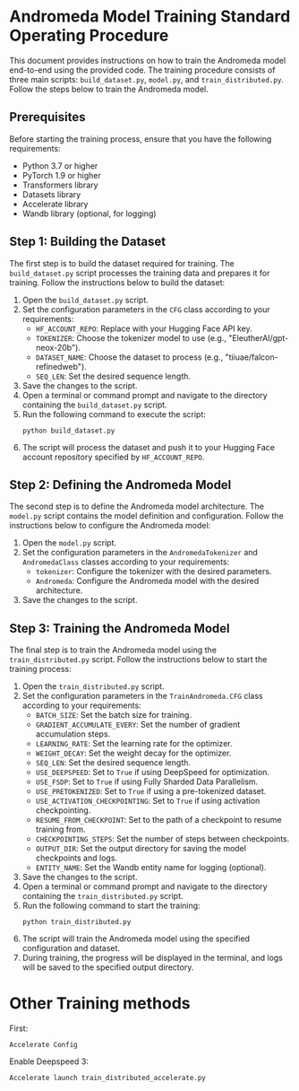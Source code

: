 # Andromeda Model Training Standard Operating Procedure

This document provides instructions on how to train the Andromeda model end-to-end using the provided code. The training procedure consists of three main scripts: `build_dataset.py`, `model.py`, and `train_distributed.py`. Follow the steps below to train the Andromeda model.

## Prerequisites

Before starting the training process, ensure that you have the following requirements:

- Python 3.7 or higher
- PyTorch 1.9 or higher
- Transformers library
- Datasets library
- Accelerate library
- Wandb library (optional, for logging)

## Step 1: Building the Dataset

The first step is to build the dataset required for training. The `build_dataset.py` script processes the training data and prepares it for training. Follow the instructions below to build the dataset:

1. Open the `build_dataset.py` script.
2. Set the configuration parameters in the `CFG` class according to your requirements:
   - `HF_ACCOUNT_REPO`: Replace with your Hugging Face API key.
   - `TOKENIZER`: Choose the tokenizer model to use (e.g., "EleutherAI/gpt-neox-20b").
   - `DATASET_NAME`: Choose the dataset to process (e.g., "tiiuae/falcon-refinedweb").
   - `SEQ_LEN`: Set the desired sequence length.
3. Save the changes to the script.
4. Open a terminal or command prompt and navigate to the directory containing the `build_dataset.py` script.
5. Run the following command to execute the script:
   ```
   python build_dataset.py
   ```
6. The script will process the dataset and push it to your Hugging Face account repository specified by `HF_ACCOUNT_REPO`.

## Step 2: Defining the Andromeda Model

The second step is to define the Andromeda model architecture. The `model.py` script contains the model definition and configuration. Follow the instructions below to configure the Andromeda model:

1. Open the `model.py` script.
2. Set the configuration parameters in the `AndromedaTokenizer` and `AndromedaClass` classes according to your requirements:
   - `tokenizer`: Configure the tokenizer with the desired parameters.
   - `Andromeda`: Configure the Andromeda model with the desired architecture.
3. Save the changes to the script.

## Step 3: Training the Andromeda Model

The final step is to train the Andromeda model using the `train_distributed.py` script. Follow the instructions below to start the training process:

1. Open the `train_distributed.py` script.
2. Set the configuration parameters in the `TrainAndromeda.CFG` class according to your requirements:
   - `BATCH_SIZE`: Set the batch size for training.
   - `GRADIENT_ACCUMULATE_EVERY`: Set the number of gradient accumulation steps.
   - `LEARNING_RATE`: Set the learning rate for the optimizer.
   - `WEIGHT_DECAY`: Set the weight decay for the optimizer.
   - `SEQ_LEN`: Set the desired sequence length.
   - `USE_DEEPSPEED`: Set to `True` if using DeepSpeed for optimization.
   - `USE_FSDP`: Set to `True` if using Fully Sharded Data Parallelism.
   - `USE_PRETOKENIZED`: Set to `True` if using a pre-tokenized dataset.
   - `USE_ACTIVATION_CHECKPOINTING`: Set to `True` if using activation checkpointing.
   - `RESUME_FROM_CHECKPOINT`: Set to the path of a checkpoint to resume training from.
   - `CHECKPOINTING_STEPS`: Set the number of steps between checkpoints.
   - `OUTPUT_DIR`: Set the output directory for saving the model checkpoints and logs.
   - `ENTITY_NAME`: Set the Wandb entity name for logging (optional).
3. Save the changes to the script.
4. Open a terminal or command prompt and navigate to the directory containing the `train_distributed.py` script.
5. Run the following command to start the training:
   ```
   python train_distributed.py
   ```
6. The script will train the Andromeda model using the specified configuration and dataset.
7. During training, the progress will be displayed in the terminal, and logs will be saved to the specified output directory.

# Other Training methods

First:

`Accelerate Config`

Enable Deepspeed 3: 

`Accelerate launch train_distributed_accelerate.py`


